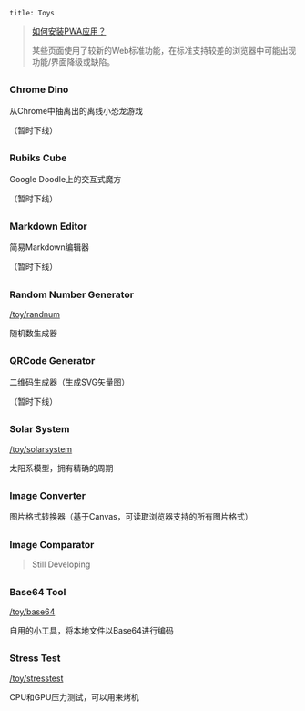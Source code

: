 ```
title: Toys
```

> [如何安装PWA应用？](https://developer.mozilla.org/docs/Web/Progressive_web_apps/Add_to_home_screen)
>
> 某些页面使用了较新的Web标准功能，在标准支持较差的浏览器中可能出现功能/界面降级或缺陷。

<h2></h2>

### Chrome Dino

<!-- [/toy/dino](/toy/dino) -->

从Chrome中抽离出的离线小恐龙游戏

（暂时下线）

<h2></h2>

### Rubiks Cube

<!-- [/toy/rubikscube](/toy/rubikscube) -->

Google Doodle上的交互式魔方

（暂时下线）

<h2></h2>

### Markdown Editor

<!-- [/toy/mdeditor](/toy/mdeditor) -->

简易Markdown编辑器

（暂时下线）

<h2></h2>

### Random Number Generator

[/toy/randnum](/toy/randnum)

随机数生成器

<h2></h2>

### QRCode Generator

<!-- [/toy/qrcode](/toy/qrcode) -->

二维码生成器（生成SVG矢量图）

（暂时下线）

<h2></h2>

### Solar System

[/toy/solarsystem](/toy/solarsystem)

太阳系模型，拥有精确的周期

<h2></h2>

### Image Converter

<!-- [/toy/imgconverter](/toy/imgconverter) -->

图片格式转换器（基于Canvas，可读取浏览器支持的所有图片格式）

<h2></h2>

### Image Comparator

> Still Developing

<!-- [/toy/imgcomparator](/toy/imgcomparator) -->

<h2></h2>

### Base64 Tool

[/toy/base64](/toy/base64)

自用的小工具，将本地文件以Base64进行编码

<h2></h2>

### Stress Test

[/toy/stresstest](/toy/stresstest)

CPU和GPU压力测试，可以用来烤机
